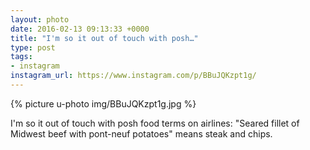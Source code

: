 ```yaml
---
layout: photo
date: 2016-02-13 09:13:33 +0000
title: "I'm so it out of touch with posh…"
type: post
tags:
- instagram
instagram_url: https://www.instagram.com/p/BBuJQKzpt1g/
---
```


{% picture u-photo img/BBuJQKzpt1g.jpg %}

I'm so it out of touch with posh food terms on airlines: "Seared fillet of Midwest beef with pont-neuf potatoes" means steak and chips.
